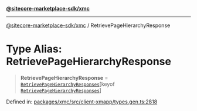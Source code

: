 [**@sitecore-marketplace-sdk/xmc**](../README.md)

***

[@sitecore-marketplace-sdk/xmc](../README.md) / RetrievePageHierarchyResponse

# Type Alias: RetrievePageHierarchyResponse

> **RetrievePageHierarchyResponse** = [`RetrievePageHierarchyResponses`](RetrievePageHierarchyResponses.md)\[keyof [`RetrievePageHierarchyResponses`](RetrievePageHierarchyResponses.md)\]

Defined in: [packages/xmc/src/client-xmapp/types.gen.ts:2818](https://github.com/Sitecore/sitecore-marketplace-sdk/blob/af886e6134b8d1079ef5b8ef70b7eb2f1d9c8aeb/packages/xmc/src/client-xmapp/types.gen.ts#L2818)
